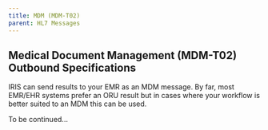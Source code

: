 ```yaml
---
title: MDM (MDM-T02)
parent: HL7 Messages
---
```


##  Medical Document Management (MDM-T02) Outbound Specifications

IRIS can send results to your EMR as an MDM message.  By far, most EMR/EHR systems prefer an ORU result but in cases where your workflow is better suited to an MDM this can be used. 

To be continued...